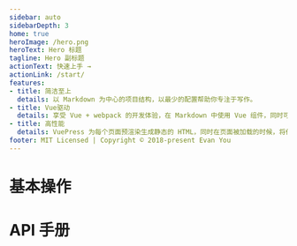 ```yaml
---
sidebar: auto
sidebarDepth: 3
home: true
heroImage: /hero.png
heroText: Hero 标题
tagline: Hero 副标题
actionText: 快速上手 →
actionLink: /start/
features:
- title: 简洁至上
  details: 以 Markdown 为中心的项目结构，以最少的配置帮助你专注于写作。
- title: Vue驱动
  details: 享受 Vue + webpack 的开发体验，在 Markdown 中使用 Vue 组件，同时可以使用 Vue 来开发自定义主题。
- title: 高性能
  details: VuePress 为每个页面预渲染生成静态的 HTML，同时在页面被加载的时候，将作为 SPA 运行。
footer: MIT Licensed | Copyright © 2018-present Evan You
---
```

<!-- [[toc]] -->
# 基本操作
# API 手册

```